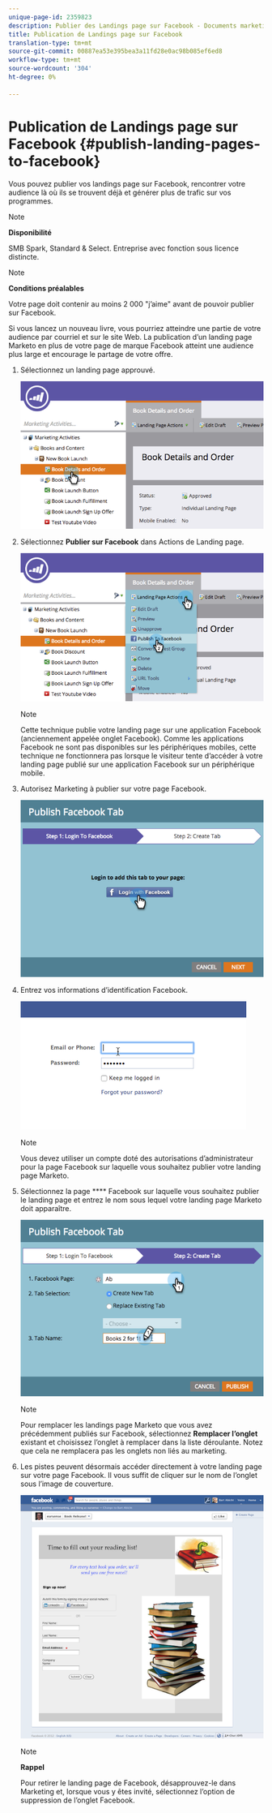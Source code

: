 ```yaml
---
unique-page-id: 2359823
description: Publier des Landings page sur Facebook - Documents marketing - Documentation du produit
title: Publication de Landings page sur Facebook
translation-type: tm+mt
source-git-commit: 00887ea53e395bea3a11fd28e0ac98b085ef6ed8
workflow-type: tm+mt
source-wordcount: '304'
ht-degree: 0%

---
```



# Publication de Landings page sur Facebook {#publish-landing-pages-to-facebook}

Vous pouvez publier vos landings page sur Facebook, rencontrer votre audience là où ils se trouvent déjà et générer plus de trafic sur vos programmes.

>[!NOTE]
>
>**Disponibilité**
>
>SMB Spark, Standard &amp; Select. Entreprise avec fonction sous licence distincte.

>[!NOTE]
>
>**Conditions préalables**
>
>Votre page doit contenir au moins 2 000 &quot;j’aime&quot; avant de pouvoir publier sur Facebook.

Si vous lancez un nouveau livre, vous pourriez atteindre une partie de votre audience par courriel et sur le site Web. La publication d’un landing page Marketo en plus de votre page de marque Facebook atteint une audience plus large et encourage le partage de votre offre.

1. Sélectionnez un landing page approuvé.

   ![](assets/image2015-4-22-16-3a53-3a46.png)

1. Sélectionnez **Publier sur Facebook** dans Actions de Landing page.

   ![](assets/image2015-4-22-16-3a54-3a55.png)

   >[!NOTE]
   >
   >Cette technique publie votre landing page sur une application Facebook (anciennement appelée onglet Facebook). Comme les applications Facebook ne sont pas disponibles sur les périphériques mobiles, cette technique ne fonctionnera pas lorsque le visiteur tente d’accéder à votre landing page publié sur une application Facebook sur un périphérique mobile.

1. Autorisez Marketing à publier sur votre page Facebook.

   ![](assets/image2015-4-22-18-3a27-3a14.png)

1. Entrez vos informations d’identification Facebook.

   ![](assets/image2015-4-22-18-3a29-3a57.png)

   >[!NOTE]
   >
   >Vous devez utiliser un compte doté des autorisations d’administrateur pour la page Facebook sur laquelle vous souhaitez publier votre landing page Marketo.

1. Sélectionnez la page **** Facebook sur laquelle vous souhaitez publier le landing page et entrez le nom sous lequel votre landing page Marketo doit apparaître.

   ![](assets/image2015-4-22-18-3a31-3a39.png)

   >[!NOTE]
   >
   >Pour remplacer les landings page Marketo que vous avez précédemment publiés sur Facebook, sélectionnez **Remplacer l’onglet** existant et choisissez l’onglet à remplacer dans la liste déroulante. Notez que cela ne remplacera pas les onglets non liés au marketing.

1. Les pistes peuvent désormais accéder directement à votre landing page sur votre page Facebook. Il vous suffit de cliquer sur le nom de l’onglet sous l’image de couverture.

   ![](assets/image2015-4-22-18-3a42-3a15.png)

   >[!NOTE]
   >
   >**Rappel**
   >
   >
   >Pour retirer le landing page de Facebook, désapprouvez-le dans Marketing et, lorsque vous y êtes invité, sélectionnez l’option de suppression de l’onglet Facebook.

